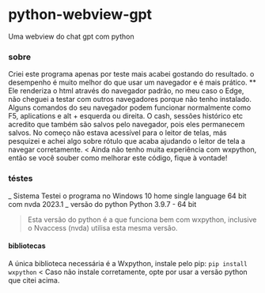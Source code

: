 # python-webview-gpt
Uma webview do chat gpt com python

### sobre

Criei este programa apenas por teste mais acabei gostando do resultado.
o desempenho é muito melhor do que usar um navegador e é mais prático.
** Ele renderiza o html através do navegador padrão, no meu caso o Edge, não cheguei a testar com outros navegadores porque não tenho instalado.
Alguns comandos do seu navegador podem funcionar normalmente como F5, aplications e alt + esquerda ou direita.
O cash, sessões histórico etc acredito que também são salvos pelo navegador, pois eles permanecem salvos.
No começo não estava acessível para o leitor de telas, más pesquizei e achei algo sobre rótulo que acaba ajudando o leitor de tela a navegar corretamente.
< Ainda não tenho muita experiência com wxpython, então se você souber como melhorar este código, fique à vontade!

### téstes
_ Sistema
Testei o programa no Windows 10 home single language 64 bit com nvda 2023.1
_ versão do python
Python 3.9.7 - 64 bit
> Esta versão do python é a que funciona bem com wxpython, inclusive o Nvaccess (nvda) utilisa esta mesma versão.

#### bibliotecas

A única biblioteca necessária é a Wxpython, instale pelo pip:
`pip install wxpython`
< Caso não instale corretamente, opte por usar a versão python que citei acima.